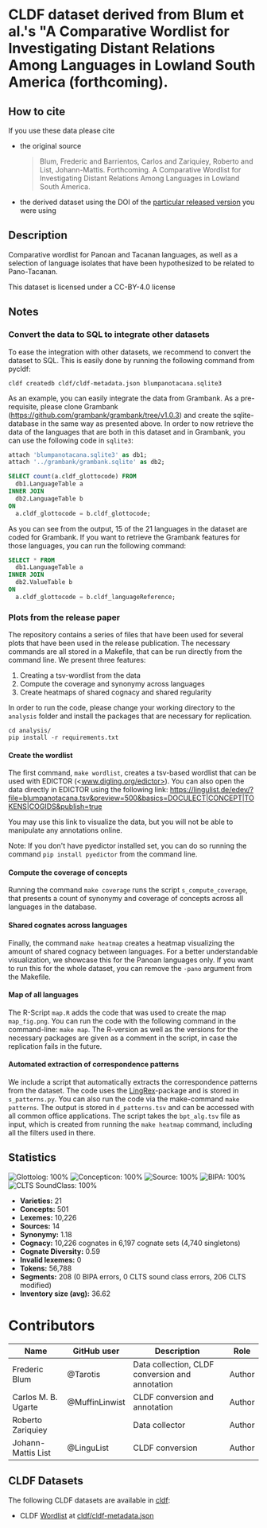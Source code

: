 # CLDF dataset derived from Blum et al.'s "A Comparative Wordlist for Investigating Distant Relations Among Languages in Lowland South America (forthcoming).

## How to cite

If you use these data please cite
- the original source
  > Blum, Frederic and Barrientos, Carlos and Zariquiey, Roberto and List, Johann-Mattis. Forthcoming. A Comparative Wordlist for Investigating Distant Relations Among Languages in Lowland South America.
- the derived dataset using the DOI of the [particular released version](../../releases/) you were using

## Description


Comparative wordlist for Panoan and Tacanan languages, as well as a selection of language isolates that have been hypothesized to be related to Pano-Tacanan.

This dataset is licensed under a CC-BY-4.0 license

## Notes

### Convert the data to SQL to integrate other datasets

To ease the integration with other datasets, we recommend to convert the dataset to SQL. This is easily done by running the following command from pycldf:

`cldf createdb cldf/cldf-metadata.json blumpanotacana.sqlite3`

As an example, you can easily integrate the data from Grambank. As a pre-requisite, please clone Grambank (<https://github.com/grambank/grambank/tree/v1.0.3>) and create the sqlite-database in the same way as presented above. In order to now retrieve the data of the languages that are both in this dataset and in Grambank, you can use the following code in `sqlite3`:

```SQL
attach 'blumpanotacana.sqlite3' as db1;
attach '../grambank/grambank.sqlite' as db2;

SELECT count(a.cldf_glottocode) FROM
  db1.LanguageTable a
INNER JOIN
  db2.LanguageTable b 
ON 
  a.cldf_glottocode = b.cldf_glottocode;
```

As you can see from the output, 15 of the 21 languages in the dataset are coded for Grambank. If you want to retrieve the Grambank features for those languages, you can run the following command:

```SQL
SELECT * FROM
  db1.LanguageTable a
INNER JOIN
  db2.ValueTable b 
ON 
  a.cldf_glottocode = b.cldf_languageReference;
```

### Plots from the release paper

The repository contains a series of files that have been used for several plots that have been used in the release publication. The necessary commands are all stored in a Makefile, that can be run directly from the command line. We present three features:

1. Creating a tsv-wordlist from the data
2. Compute the coverage and synonymy across languages
3. Create heatmaps of shared cognacy and shared regularity

In order to run the code, please change your working directory to the `analysis` folder and install the packages that are necessary for replication.

```CLI
cd analysis/
pip install -r requirements.txt
```

#### Create the wordlist

The first command, `make wordlist`, creates a tsv-based wordlist that can be used with EDICTOR (<www.digling.org/edictor>). You can also open the data directly in EDICTOR using the following link: <https://lingulist.de/edev/?file=blumpanotacana.tsv&preview=500&basics=DOCULECT|CONCEPT|TOKENS|COGIDS&publish=true>

You may use this link to visualize the data, but you will not be able to manipulate any annotations online.

Note: If you don't have pyedictor installed set, you can do so running the command `pip install pyedictor` from the command line.

#### Compute the coverage of concepts

Running the command `make coverage` runs the script `s_compute_coverage`, that presents a count of synonymy and coverage of concepts across all languages in the database.

#### Shared cognates across languages

Finally, the command `make heatmap` creates a heatmap visualizing the amount of shared cognacy between languages. For a better understandable visualization, we showcase this for the Panoan languages only. If you want to run this for the whole dataset, you can remove the `-pano` argument from the Makefile.

#### Map of all languages

The R-Script `map.R` adds the code that was used to create the map `map_fig.png`. You can run the code with the following command in the command-line: `make map`. The R-version as well as the versions for the necessary packages are given as a comment in the script, in case the replication fails in the future.

#### Automated extraction of correspondence patterns

We include a script that automatically extracts the correspondence patterns from the dataset. The code uses the [LingRex](https://github.com/lingpy/lingrex)-package and is stored in `s_patterns.py`. You can also run the code via the make-command `make patterns`. The output is stored in `d_patterns.tsv` and can be accessed with all common office applications. The script takes the `bpt_alg.tsv` file as input, which is created from running the `make heatmap` command, including all the filters used in there.



## Statistics


![Glottolog: 100%](https://img.shields.io/badge/Glottolog-100%25-brightgreen.svg "Glottolog: 100%")
![Concepticon: 100%](https://img.shields.io/badge/Concepticon-100%25-brightgreen.svg "Concepticon: 100%")
![Source: 100%](https://img.shields.io/badge/Source-100%25-brightgreen.svg "Source: 100%")
![BIPA: 100%](https://img.shields.io/badge/BIPA-100%25-brightgreen.svg "BIPA: 100%")
![CLTS SoundClass: 100%](https://img.shields.io/badge/CLTS%20SoundClass-100%25-brightgreen.svg "CLTS SoundClass: 100%")

- **Varieties:** 21
- **Concepts:** 501
- **Lexemes:** 10,226
- **Sources:** 14
- **Synonymy:** 1.18
- **Cognacy:** 10,226 cognates in 6,197 cognate sets (4,740 singletons)
- **Cognate Diversity:** 0.59
- **Invalid lexemes:** 0
- **Tokens:** 56,788
- **Segments:** 208 (0 BIPA errors, 0 CLTS sound class errors, 206 CLTS modified)
- **Inventory size (avg):** 36.62

# Contributors

Name | GitHub user | Description | Role |
--- | --- | --- | --- |
Frederic Blum | @Tarotis | Data collection, CLDF conversion and annotation | Author
Carlos M. B. Ugarte | @MuffinLinwist | CLDF conversion and annotation | Author
Roberto Zariquiey | | Data collector | Author
Johann-Mattis List | @LinguList| CLDF conversion | Author




## CLDF Datasets

The following CLDF datasets are available in [cldf](cldf):

- CLDF [Wordlist](https://github.com/cldf/cldf/tree/master/modules/Wordlist) at [cldf/cldf-metadata.json](cldf/cldf-metadata.json)